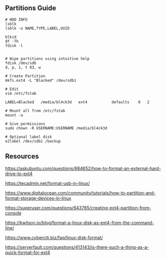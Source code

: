 ## Partitions Guide

```shell
# HDD INFO
lsblk 
lsblk -o NAME,TYPE,LABEL,UUID

blkid 
df -Th
fdisk -l


# Wipe partitions using intuitive help
fdisk /dev/sdb
d, p, 1, t 83, w

# Create Partition
mkfs.ext4 -L "Blacked" /dev/sdb1

# Edit 
vim /etc/fstab

LABEL=Blacked	/media/bl4ck3d   ext4			defaults	0	2

# Mount all from /etc/fstab
mount -a 

# Give permissions 
sudo chown -R USERNAME:USERNAME /media/bl4ck3d

# Optional label disk
e2label /dev/sdb1 /backup
```

## Resources
https://askubuntu.com/questions/684652/how-to-format-an-external-hard-drive-to-ext4

https://tecadmin.net/format-usb-in-linux/

https://www.digitalocean.com/community/tutorials/how-to-partition-and-format-storage-devices-in-linux

https://superuser.com/questions/643765/creating-ext4-partition-from-console

https://kwilson.io/blog/format-a-linux-disk-as-ext4-from-the-command-line/

https://www.cyberciti.biz/faq/linux-disk-format/

https://serverfault.com/questions/413143/is-there-such-a-thing-as-a-quick-format-for-ext4
